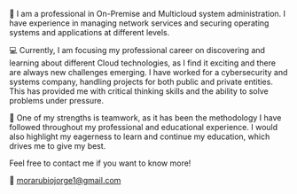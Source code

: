 👤 I am a professional in On-Premise and Multicloud system administration. I have experience in managing network services and securing operating systems and applications at different levels.

💻 Currently, I am focusing my professional career on discovering and learning about different Cloud technologies, as I find it exciting and there are always new challenges emerging. I have worked for a cybersecurity and systems company, handling projects for both public and private entities. This has provided me with critical thinking skills and the ability to solve problems under pressure.

🙌 One of my strengths is teamwork, as it has been the methodology I have followed throughout my professional and educational experience. I would also highlight my eagerness to learn and continue my education, which drives me to give my best.

Feel free to contact me if you want to know more!

📨 morarubiojorge1@gmail.com

